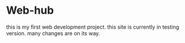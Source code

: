 # Web-hub
this is my first web development project.
this site is currently in testing version. many changes are on its way.
